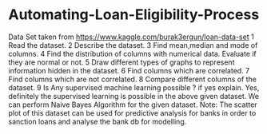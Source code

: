 # Automating-Loan-Eligibility-Process
Data Set taken from https://www.kaggle.com/burak3ergun/loan-data-set
1 Read the dataset.
2 Describe the dataset.
3 Find mean,median and mode of columns.
4 Find the distribution of columns with numerical data. Evaluate if they are normal or not.
5 Draw different types of graphs to represent information hidden in the dataset.
6 Find columns which are correlated.
7 Find columns which are not correlated.
8 Compare different columns of the dataset.
9 Is Any supervised machine learning possible ? if yes explain.
  Yes, definitely the supervised learning is possible in the above given dataset.
  We can perform Naive Bayes Algorithm for the given dataset.
  Note: The scatter plot of this dataset can be used for predictive analysis for banks in order to sanction loans and analyse the bank db for modelling.
